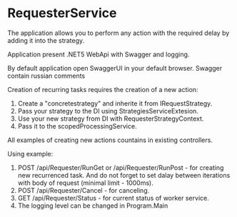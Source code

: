 # RequesterService
The application allows you to perform any action with the required delay by adding it into the strategy.

Application present .NET5 WebApi with Swagger and logging.

By default application open SwaggerUI in your default browser. Swagger contain russian comments

Creation of recurring tasks requires the creation of a new action:
1) Create a "concretestrategy" and inherite it from IRequestStrategy.
2) Pass your strategy to the DI using StrategiesServiceExtesion.
3) Use your new strategy from DI with RequesterStrategyContext.
4) Pass it to the scopedProcessingService.

All examples of creating new actions countains in existing controllers.

Using example:
1) POST /api/Requester/RunGet or /api/Requester/RunPost - for creating new recurrenced task. And do not forget to set dalay between iterations with body of request (minimal limit - 1000ms).
2) POST /api/Requester/Cancel - for canceling.
3) GET /api/Requester/Status - for current status of worker service.
4) The logging level can be changed in Program.Main
